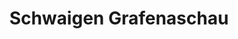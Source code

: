 ---
title: Schwaigen Grafenaschau
url: /schwaigen-grafenaschau/
latitude: 47.649
longitude: 11.119
---